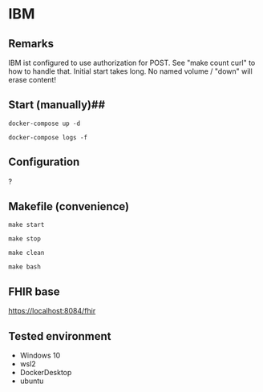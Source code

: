 # IBM #

## Remarks ##
IBM ist configured to use authorization for POST. See "make count curl" to how to handle that.
Initial start takes long. No named volume / "down" will erase content!

## Start (manually)##

`docker-compose up -d`

`docker-compose logs -f`

## Configuration ##
?

## Makefile (convenience) ##

`make start` 

`make stop`

`make clean`

`make bash`



## FHIR base ##

[https://localhost:8084/fhir](https://localhost:8084/fhir)

## Tested environment ##

  * Windows 10
  * wsl2
  * DockerDesktop
  * ubuntu
